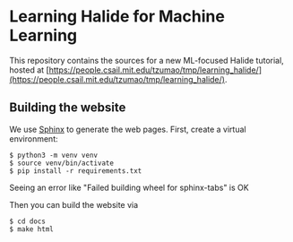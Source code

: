 # Learning Halide for Machine Learning

This repository contains the sources for a new ML-focused Halide
tutorial, hosted at [https://people.csail.mit.edu/tzumao/tmp/learning_halide/](https://people.csail.mit.edu/tzumao/tmp/learning_halide/).

## Building the website

We use [Sphinx](https://www.sphinx-doc.org/en/master/#) to generate the web pages. First, create a virtual environment:

```
$ python3 -m venv venv
$ source venv/bin/activate
$ pip install -r requirements.txt
```

Seeing an error like "Failed building wheel for sphinx-tabs" is OK

Then you can build the website via

```
$ cd docs
$ make html
```
